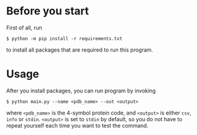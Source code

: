 # Before you start

First of all, run

```
$ python -m pip install -r requirements.txt
```

to install all packages that are required to run this program.

# Usage

After you install packages, you can run program by invoking

```
$ python main.py --name <pdb_name> --out <output>
```

where `<pdb_name>` is the 4-symbol protein code, and `<output>` is either `csv`, `info` or `stdin`. `<output>` is set to `stdin` by default, so you do not have to repeat yourself each time you want to test the command.
